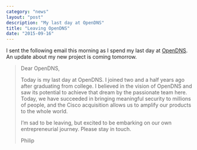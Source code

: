 ```yaml
---
category: "news"
layout: "post"
description: "My last day at OpenDNS"
title: "Leaving OpenDNS"
date: "2015-09-16"
---
```


I sent the following email this morning as I spend my last day at [OpenDNS](http://www.opendns.com). An update about my new project is coming tomorrow.

> Dear OpenDNS,
>
> Today is my last day at OpenDNS. I joined two and a half years ago after graduating from college. I believed in the vision of OpenDNS and saw its potential to achieve that dream by the passionate team here. Today, we have succeeded in bringing meaningful security to millions of people, and the Cisco acquisition allows us to amplify our products to the whole world.
> 
> I’m sad to be leaving, but excited to be embarking on our own entrepreneurial journey. Please stay in touch.
> 
> Philip
